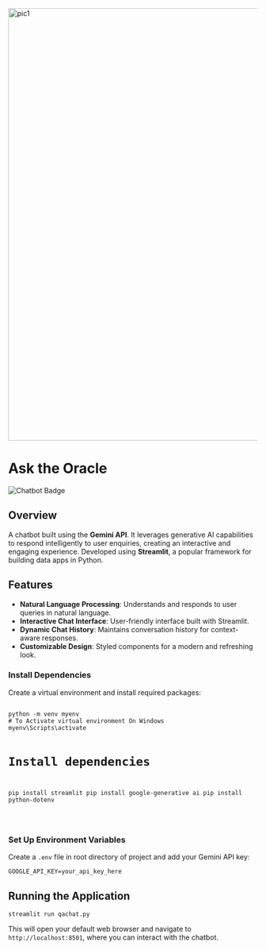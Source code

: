 <!DOCTYPE html>
<html lang="en">
<head>
    <meta charset="UTF-8">
    <meta name="viewport" content="width=device-width, initial-scale=1.0">
</head>
<body>

<img width="871" alt="pic1" src="https://github.com/user-attachments/assets/f50bfa4d-e7d0-48cd-9cef-352fcd0fb214">
<h1>Ask the Oracle</h1>
<img src="https://img.shields.io/badge/Chatbot-Gemini-blue" alt="Chatbot Badge">
<h2>Overview</h2>
<p>
    A chatbot built using the <strong>Gemini API</strong>. It leverages generative AI capabilities to respond intelligently to user enquiries, creating an interactive and engaging experience. Developed using <strong>Streamlit</strong>, a popular framework for building data apps in Python.
</p>

<h2>Features</h2>
<ul>
    <li><strong>Natural Language Processing</strong>: Understands and responds to user queries in natural language.</li>
    <li><strong>Interactive Chat Interface</strong>: User-friendly interface built with Streamlit.</li>
    <li><strong>Dynamic Chat History</strong>: Maintains conversation history for context-aware responses.</li>
    <li><strong>Customizable Design</strong>: Styled components for a modern and refreshing look.</li>
</ul>

<h3>Install Dependencies</h3>
<p>
    Create a virtual environment and install required packages:
</p>
<pre><code>
python -m venv myenv
# To Activate virtual environment On Windows
myenv\Scripts\activate

# Install dependencies
pip install streamlit
pip install google-generative ai
pip install python-dotenv

</code></pre>
<h3>Set Up Environment Variables</h3>
<p>
    Create a <code>.env</code> file in root directory of project and add your Gemini API key:
</p>
<pre><code>GOOGLE_API_KEY=your_api_key_here
</code></pre>

<h2>Running the Application</h2>
<pre><code>streamlit run qachat.py
</code></pre>
<p>
    This will open your default web browser and navigate to <code>http://localhost:8501</code>, where you can interact with the chatbot.
</p>
